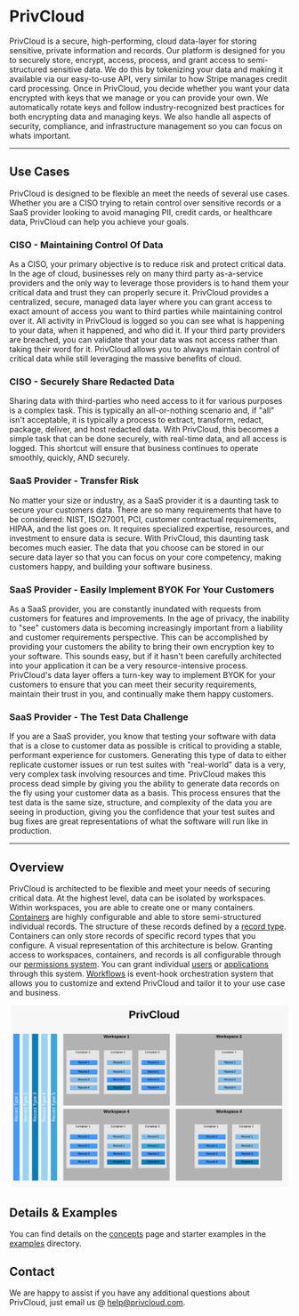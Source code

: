 # PrivCloud 
PrivCloud is a secure, high-performing, cloud data-layer for storing sensitive, private information and records. Our platform is designed 
for you to securely store, encrypt, access, process, and grant access to semi-structured sensitive data. We do this by tokenizing your 
data and making it available via our easy-to-use API, very similar to how Stripe manages credit card processing. Once in 
PrivCloud, you decide whether you want your data encrypted with keys that we manage or you can provide your own. We automatically
 rotate keys and follow industry-recognized best practices for both encrypting data and managing keys. We also handle all 
 aspects of security, compliance, and infrastructure management so you can focus on whats important.
 
---
 
## Use Cases
PrivCloud is designed to be flexible an meet the needs of several use cases. Whether you are a CISO trying to retain control 
over sensitive records or a SaaS provider looking to avoid managing PII, credit cards, or healthcare data, PrivCloud can 
help you achieve your goals.

### CISO - Maintaining Control Of Data
As a CISO, your primary objective is to reduce risk and protect critical data. In the age of cloud, businesses rely on 
many third party as-a-service providers and the only way to leverage those providers is to hand them your critical data 
and trust they can properly secure it. PrivCloud provides a centralized, secure, managed data layer where you can grant 
access to exact amount of access you want to third parties while maintaining control over it. All activity in PrivCloud is
 logged so you can see what is happening to your data, when it happened, and who did it. If your third party providers are 
 breached, you can validate that your data was not access rather than taking their word for it. PrivCloud allows you to 
 always maintain control of critical data while still leveraging the massive benefits of cloud.
 
### CISO - Securely Share Redacted Data
Sharing data with third-parties who need access to it for various purposes is a complex task. This is typically an all-or-nothing
scenario and, if "all" isn't acceptable, it is typically a process to extract, transform, redact, package, deliver, and host
redacted data. With PrivCloud, this becomes a simple task that can be done securely, with real-time data, and all access is 
logged. This shortcut will ensure that business continues to operate smoothly, quickly, AND securely. 

### SaaS Provider - Transfer Risk
No matter your size or industry, as a SaaS provider it is a daunting task to secure your customers data. There are so many requirements
 that have to be considered: NIST, ISO27001, PCI, customer contractual requirements, HIPAA, and the list goes on. It requires
 specialized expertise, resources, and investment to ensure data is secure. With PrivCloud, this daunting task becomes
 much easier. The data that you choose can be stored in our secure data layer so that you can focus on your core competency,
 making customers happy, and building your software business. 

### SaaS Provider - Easily Implement BYOK For Your Customers
As a SaaS provider, you are constantly inundated with requests from customers for features and improvements. In the age
 of privacy, the inability to "see" customers data is becoming increasingly important from a liability and customer requirements
 perspective. This can be accomplished by providing your customers the ability to bring their own encryption key to your 
 software. This sounds easy, but if it hasn't been carefully architected into your application it can be a very resource-intensive
 process. PrivCloud's data layer offers a turn-key way to implement BYOK for your customers  to ensure that you can meet
 their security requirements, maintain their trust in you, and continually make them happy customers.
 
 ### SaaS Provider - The Test Data Challenge
 If you are a SaaS provider, you know that testing your software with data that is a close to customer data as possible
 is critical to providing a stable, performant experience for customers. Generating this type of data to either replicate
 customer issues or run test suites with "real-world" data is a very, very complex task involving resources and time. PrivCloud
 makes this process dead simple by giving you the ability to generate data records on the fly using your customer data as a basis.
 This process ensures that the test data is the same size, structure, and complexity of the data you are seeing in production, 
 giving you the confidence that your test suites and bug fixes are great representations of what the software will run like
 in production. 
 

---

## Overview
PrivCloud is architected to be flexible and meet your needs of securing critical data. At the highest level, data can be 
 isolated by workspaces. Within workspaces, you are able to create one or many containers. [Containers](documentation/concepts.md#container) 
 are highly configurable and able to store semi-structured individual records. The structure of these records defined by a 
 [record type](documentation/record-types.md). Containers can only store records of specific record types that you configure. 
 A visual representation of this architecture is below. Granting access to workspaces, containers, and records is all configurable
 through our [permissions system](documentation/permissions.md). You can grant individual [users](#users) or [applications](#applications) 
 through this system. [Workflows](documentation/workflows.md) is event-hook orchestration system that allows you to customize
 and extend PrivCloud and tailor it to your use case and business.

![PrivCloud Overview](images/privcloud_overview.png)


## Details & Examples
You can find details on the [concepts](documentation/concepts.md) page and starter examples in the [examples](examples) directory.

## Contact
We are happy to assist if you have any additional questions about PrivCloud, just email us @ <help@privcloud.com>.
